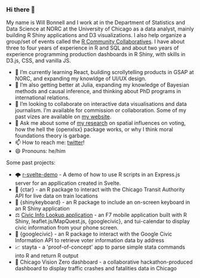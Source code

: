 ### Hi there 👋

My name is Will Bonnell and I work at in the Department of Statistics and Data Science at NORC at the University of Chicago as a data analyst, mainly building R Shiny applications and D3 visualizations. I also help organize a group/set of events called the [R Community Collaboratives](https://chircollab.github.io/). I have about three to four years of experience in R and SQL and about two years of experience programming production dashboards in R Shiny, with skills in D3.js, CSS, and vanilla JS. 


- 🔭 I’m currently learning React, building scrollytelling products in GSAP at NORC, and expanding my knowldge of UI/UX design.
- 🌱 I’m also getting better at Julia, expanding my knowledge of Bayesian methods and causal inference, and thinking about PhD programs in international relations.
- 👯 I’m looking to collaborate on interactive data visualisations and data journalism. I'm available for commission or collaboration. Some of my past vizes are available on [my website](https://willdebras.github.io/viz/).
- 💬 Ask me about some of [my research](https://willdebras.github.io/cv/) on spatial influences on voting, how the hell the {openxlsx} package works, or why I think moral foundations theory is garbage.
- 📫 How to reach me: [twitter](https://twitter.com/_willdebras)!
- 😄 Pronouns: he/him

Some past projects:

- 🌩️ [r-svelte-demo](https://github.com/willdebras/r-svelte-demo) - A demo of how to use R scripts in an Express.js server for an appllication created in Svelte.
- 🚆 {ctar} - an R package to interact with the Chicago Transit Authority API for live data on train locations
- 🎹 {shinykeyboard} - an R package to include an on-screen keyboard in an R Shiny application
- ⚖️ [Civic Info Lookup application](https://github.com/willdebras/civiclookup) - an F7 mobile application built with R Shiny, leaflet.js/MapQuest.js, {googlecivic}, and tui-calendar to display civic information from your phone screen.
- 📜 {googlecivic} - an R package to interact with the Google Civic Information API to retrieve voter information data by address
- 📈 stayta - a 'proof-of-concept' app to parse simple stata commands into R and return R output
- 🚗 Chicago Vision Zero dashboard - a collaborative hackathon-produced dashboard to display traffic crashes and fatalities data in Chicago
